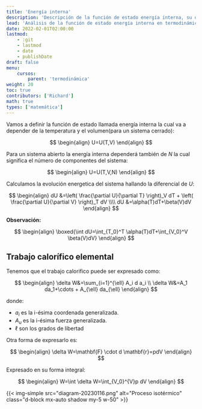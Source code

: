 ```yaml
---
title: 'Energía interna'
description: 'Descripción de la función de estado energía interna, su dependencia de la temperatura y el volumen en sistemas cerrados y abiertos, y cómo calcular su evolución energética'
lead: 'Análisis de la función de estado energía interna en termodinámica, su relación con la temperatura y el volumen, y su relevancia en el cálculo del trabajo calorífico elemental en procesos termodinámicos'
date: 2022-02-01T02:00:00
lastmod:
    - :git
    - lastmod
    - date
    - publishDate
draft: false
menu:
    cursos:
        parent: 'termodinámica'
weight: 20
toc: true
contributors: ['Richard']
math: true
types: ['matemática']
---
```


Vamos a definir la función de estado llamada energía interna la cual va a depender de la temperatura y el volumen(para un sistema cerrado):

$$
\begin{align}
  U=U(T,V)
\end{align}
$$

Para un sistema abierto la energía interna dependerá también de $N$ la cual significa el número de componentes del sistema:

$$
\begin{align}
  U=U(T,V,N)
\end{align}
$$

Calculamos la evolución energetica del sistema hallando la diferencial de $U$:

$$
\begin{align}
  dU &=\left( \frac{\partial U}{\partial T} \right)_V dT + \left( \frac{\partial U}{\partial V} \right)_T dV \\\\
  dU &=\alpha(T)dT+\beta(V)dV
\end{align}
$$

**Observación:**

$$
\begin{align}
  \boxed{\int dU=\int_{T_0}^T \alpha(T)dT+\int_{V_0}^V \beta(V)dV}
\end{align}
$$

## Trabajo calorífico elemental

Tenemos que el trabajo calorifico puede ser expresado como:

$$
\begin{align}
  \delta W&=\sum_{i=1}^{\ell} A_i d a_i \\
  \delta W&=A_1 da_1+\cdots + A_{\ell} da_{\ell}
\end{align}
$$

donde:

-   $a_i$ es la i-ésima coordenada generalizada.
-   $A_u$ es la i-ésima fuerza generalizada.
-   $\ell$ son los grados de libertad

Otra forma de expresarlo es:

$$
\begin{align}
    \delta W=\mathbf{F} \cdot d \mathbf{r}=pdV
\end{align}
$$

Expresado en su forma integral:

$$
\begin{align}
    W=\int \delta W=\int_{V_0}^{V}p dV
\end{align}
$$

{{< img-simple src="diagram-20230116.png" alt="Proceso isotérmico" class="d-block mx-auto shadow my-5 w-50" >}}

